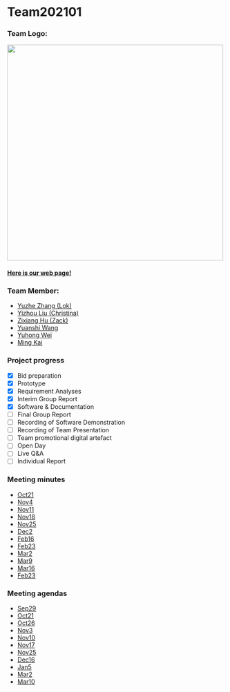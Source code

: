 # Team202101

<h3>Team Logo:</h3> 

<img src = "Contributors/images/Team.jpg" width = 500>

#### [Here is our web page!]()

<h3>Team Member:</h3>

- [Yuzhe Zhang (Lok)](Contributors/YuzheZhang.md)
- [Yizhou Liu (Christina)](Contributors/YizhouLiu.md)
- [Zixiang Hu (Zack)](Contributors/ZixiangHu.md)
- [Yuanshi Wang](Contributors/YuanshiWang.md)
- [Yuhong Wei](Contributors/YuhongWei.md)
- [Ming Kai](Contributors/MingKai.md)


### Project progress
- [x] Bid preparation
- [x] Prototype
- [x] Requirement Analyses
- [x] Interim Group Report
- [x] Software & Documentation
- [ ] Final Group Report
- [ ] Recording of Software Demonstration 
- [ ] Recording of Team Presentation
- [ ] Team promotional digital artefact
- [ ] Open Day
- [ ] Live Q&A
- [ ] Individual Report

### Meeting minutes 
- [Oct21](Minutes/Minutes_Oct21.md)
- [Nov4](Minutes/Minutes_Nov4.md)
- [Nov11](Minutes/Minutes_Nov11.md)
- [Nov18](Minutes/Minutes_Nov18.md)
- [Nov25](Minutes/Minutes_Nov25.md)
- [Dec2](Minutes/Minutes_Dec2.md)
- [Feb16](Minutes/Minutes_Feb16.md)
- [Feb23](Minutes/Minutes_Feb23.md)
- [Mar2](Minutes/Minutes_Mar2.md)
- [Mar9](Minutes/Minutes_Mar9.md)
- [Mar16](Minutes/Minutes_Mar16.md)
- [Feb23](Minutes/Minutes_Feb23.md)

### Meeting agendas
- [Sep29](Agendas/Agenda_Sep29.md)
- [Oct21](Agendas/Agenda_Oct21.md)
- [Oct26](Agendas/Agenda_Oct26.md)
- [Nov3](Agendas/Agenda_Nov3.md)
- [Nov10](Agendas/Agenda_Nov10.md)
- [Nov17](Agendas/Agenda_Nov17.md)
- [Nov25](Agendas/Agenda_Nov25.md)
- [Dec16](Agendas/Agenda_Dec16.md)
- [Jan5](Agendas/Agenda_Jan5.md)
- [Mar2](Agendas/Agenda_Mar2.pdf)
- [Mar10](Agendas/Agenda_Mar10.pdf)

